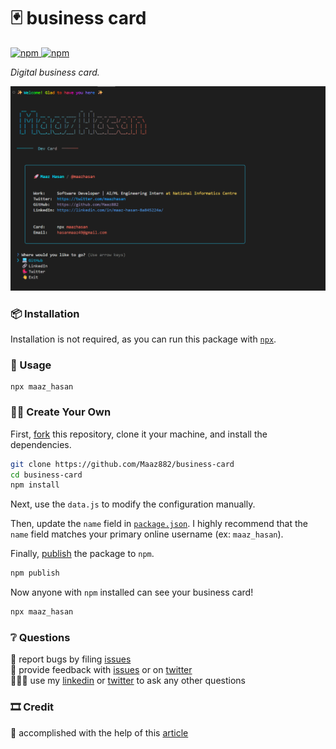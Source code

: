 # 🃏 business card

<a href="https://www.npmjs.com/package/devratdave">
    <img alt="npm" src="https://img.shields.io/npm/v/maaz_hasan?style=flat-square">
</a>

<a href="https://www.npmjs.com/package/devratdave">
    <img alt="npm" src="https://img.shields.io/npm/dt/maaz_hasan?style=flat-square">
</a>

_Digital business card._

![business card][card]

### 📦 Installation

Installation is not required, as you can run this package with [`npx`][npx].

### 🥑 Usage

```
npx maaz_hasan
```

### 🕺🏼 Create Your Own

First, [fork][fork] this repository, clone it your machine, and install the dependencies.

```bash
git clone https://github.com/Maaz882/business-card
cd business-card
npm install
```

Next, use the `data.js` to modify the configuration manually.

Then, update the `name` field in [`package.json`][package]. I highly recommend that the `name` field matches your primary online username (ex: `maaz_hasan`).

Finally, [publish][publish] the package to `npm`.

```bash
npm publish
```

Now anyone with `npm` installed can see your business card!

```bash
npx maaz_hasan
```

### ❔ Questions

🐛 report bugs by filing [issues][issues]  
📢 provide feedback with [issues][issues] or on [twitter][twitter]  
🙋🏼‍♂️ use my [linkedin][linkedin] or [twitter][twitter] to ask any other questions

### 🎞 Credit

📖 accomplished with the help of this [article][article]

[issues]: https://github.com/Maaz882/business-card/issues
[linkedin]: https://www.linkedin.com/in/maaz-hasan-8a845224a/
[twitter]: https://x.com/Maaz_2003_
[package]: https://github.com/Maaz882/business-card/blob/main/package.json
[fork]: https://github.com/Maaz882/business-card/fork
[card]: public/business-card.png
[npx]: https://npmjs.com/package/npx
[article]: https://medium.com/@natterstefan/how-to-create-your-personal-npm-business-card-816dfc66ca8
[publish]: https://docs.npmjs.com/cli/v6/commands/npm-publish

